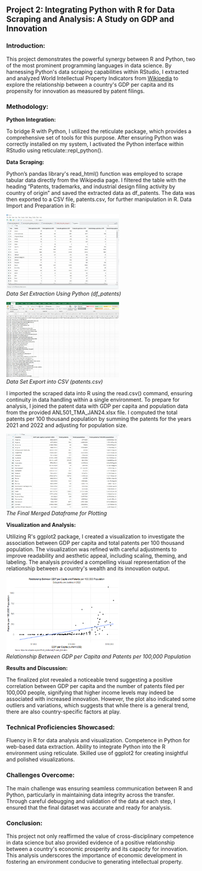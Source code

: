## Project 2: Integrating Python with R for Data Scraping and Analysis: A Study on GDP and Innovation


### Introduction:
This project demonstrates the powerful synergy between R and Python, two of the most prominent programming languages in data science. By harnessing Python's data scraping capabilities within RStudio, I extracted and analyzed World Intellectual Property Indicators from [Wikipedia](https://en.wikipedia.org/wiki/World_Intellectual_Property_Indicators) to explore the relationship between a country's GDP per capita and its propensity for innovation as measured by patent filings.


### Methodology:

**Python Integration:**

To bridge R with Python, I utilized the reticulate package, which provides a comprehensive set of tools for this purpose.
After ensuring Python was correctly installed on my system, I activated the Python interface within RStudio using reticulate::repl_python().

**Data Scraping:**

Python’s pandas library's read_html() function was employed to scrape tabular data directly from the Wikipedia page.
I filtered the table with the heading “Patents, trademarks, and industrial design filing activity by country of origin” and saved the extracted data as df_patents.
The data was then exported to a CSV file, patents.csv, for further manipulation in R.
Data Import and Preparation in R:

<a href="https://airfire6518.github.io/portfolio/anl501_proj_2/img/Df_patents.jpg">
    <img src="img/Df_patents.jpg" alt="Example Image" width="300" height="200">
</a>
<p style="margin-top: 0;"><em>Data Set Extraction Using Python (df_patents)</em></p>

<a href="https://airfire6518.github.io/portfolio/anl501_proj_2/img/CSV_patents.jpg">
    <img src="img/CSV_patents.jpg" alt="Example Image" width="300" height="200">
</a>
<p style="margin-top: 0;"><em>Data Set Export into CSV (patents.csv)</em></p>

I imported the scraped data into R using the read.csv() command, ensuring continuity in data handling within a single environment.
To prepare for analysis, I joined the patent data with GDP per capita and population data from the provided ANL501_TMA_JAN24.xlsx file.
I computed the total patents per 100 thousand population by summing the patents for the years 2021 and 2022 and adjusting for population size.

<a href="https://airfire6518.github.io/portfolio/anl501_proj_2/img/Question_E_Merged.jpg">
    <img src="img/Question_E_Merged.jpg" alt="Example Image" width="300" height="200">
</a>
<p style="margin-top: 0;"><em>The Final Merged Dataframe for Plotting</em></p>


**Visualization and Analysis:**

Utilizing R's ggplot2 package, I created a visualization to investigate the association between GDP per capita and total patents per 100 thousand population.
The visualization was refined with careful adjustments to improve readability and aesthetic appeal, including scaling, theming, and labeling.
The analysis provided a compelling visual representation of the relationship between a country's wealth and its innovation output.

<a href="https://airfire6518.github.io/portfolio/anl501_proj_2/img/Question_E.png">
    <img src="img/Question_E.png" alt="Example Image" width="300" height="200">
</a>
<p style="margin-top: 0;"><em>Relationship Between GDP per Capita and Patents per 100,000 Population</em></p>

**Results and Discussion:**

The finalized plot revealed a noticeable trend suggesting a positive correlation between GDP per capita and the number of patents filed per 100,000 people, signifying that higher income levels may indeed be associated with increased innovation. However, the plot also indicated some outliers and variations, which suggests that while there is a general trend, there are also country-specific factors at play.


### Technical Proficiencies Showcased:
Fluency in R for data analysis and visualization.
Competence in Python for web-based data extraction.
Ability to integrate Python into the R environment using reticulate.
Skilled use of ggplot2 for creating insightful and polished visualizations.


### Challenges Overcome:
The main challenge was ensuring seamless communication between R and Python, particularly in maintaining data integrity across the transfer. Through careful debugging and validation of the data at each step, I ensured that the final dataset was accurate and ready for analysis.


### Conclusion:
This project not only reaffirmed the value of cross-disciplinary competence in data science but also provided evidence of a positive relationship between a country's economic prosperity and its capacity for innovation. This analysis underscores the importance of economic development in fostering an environment conducive to generating intellectual property.